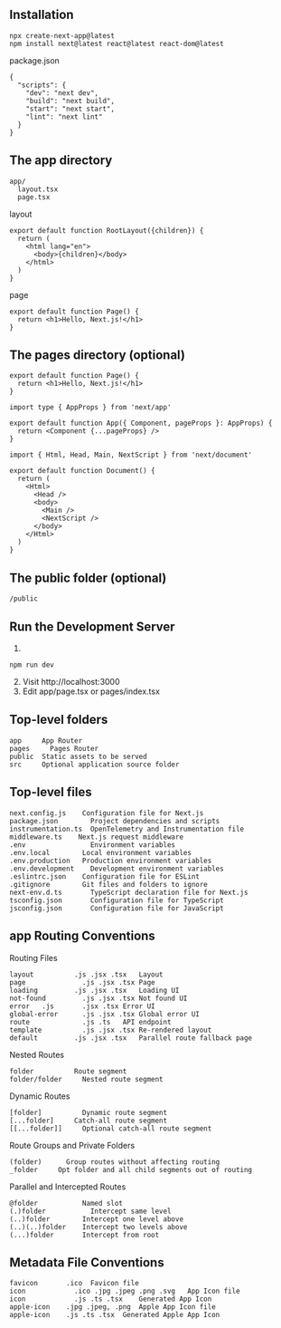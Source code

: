 ## Installation

```
npx create-next-app@latest
npm install next@latest react@latest react-dom@latest
```

package.json

```
{
  "scripts": {
    "dev": "next dev",
    "build": "next build",
    "start": "next start",
    "lint": "next lint"
  }
}
```

## The app directory

```
app/
  layout.tsx
  page.tsx
```

layout

```
export default function RootLayout({children}) {
  return (
    <html lang="en">
      <body>{children}</body>
    </html>
  )
}
```

page

```
export default function Page() {
  return <h1>Hello, Next.js!</h1>
}
```

## The pages directory (optional)

```
export default function Page() {
  return <h1>Hello, Next.js!</h1>
}
```

```
import type { AppProps } from 'next/app'

export default function App({ Component, pageProps }: AppProps) {
  return <Component {...pageProps} />
}
```

```
import { Html, Head, Main, NextScript } from 'next/document'

export default function Document() {
  return (
    <Html>
      <Head />
      <body>
        <Main />
        <NextScript />
      </body>
    </Html>
  )
}
```

## The public folder (optional)

```
/public
```

## Run the Development Server

1.

```
npm run dev
```

2. Visit http://localhost:3000
3. Edit app/page.tsx or pages/index.tsx

## Top-level folders

```
app	    App Router
pages	  Pages Router
public	Static assets to be served
src	    Optional application source folder
```

## Top-level files

```
next.config.js	  Configuration file for Next.js
package.json	    Project dependencies and scripts
instrumentation.ts	OpenTelemetry and Instrumentation file middleware.ts	Next.js request middleware
.env	            Environment variables
.env.local	      Local environment variables
.env.production	  Production environment variables
.env.development	Development environment variables
.eslintrc.json	  Configuration file for ESLint
.gitignore	      Git files and folders to ignore
next-env.d.ts	    TypeScript declaration file for Next.js
tsconfig.json	    Configuration file for TypeScript
jsconfig.json	    Configuration file for JavaScript
```

## app Routing Conventions

Routing Files

```
layout	        .js .jsx .tsx	Layout
page	          .js .jsx .tsx	Page
loading	        .js .jsx .tsx	Loading UI
not-found	      .js .jsx .tsx	Not found UI
error	.js       .jsx .tsx	Error UI
global-error	  .js .jsx .tsx	Global error UI
route	          .js .ts	API endpoint
template	      .js .jsx .tsx	Re-rendered layout
default	        .js .jsx .tsx	Parallel route fallback page
```

Nested Routes

```
folder	        Route segment
folder/folder	  Nested route segment
```

Dynamic Routes

```
[folder]	      Dynamic route segment
[...folder]	    Catch-all route segment
[[...folder]]	  Optional catch-all route segment
```

Route Groups and Private Folders

```
(folder)	  Group routes without affecting routing
_folder	    Opt folder and all child segments out of routing
```

Parallel and Intercepted Routes

```
@folder	          Named slot
(.)folder	        Intercept same level
(..)folder	      Intercept one level above
(..)(..)folder	  Intercept two levels above
(...)folder	      Intercept from root
```

## Metadata File Conventions
```
favicon	      .ico	Favicon file
icon	        .ico .jpg .jpeg .png .svg	App Icon file
icon	        .js .ts .tsx	Generated App Icon
apple-icon	  .jpg .jpeg, .png	Apple App Icon file
apple-icon	  .js .ts .tsx	Generated Apple App Icon
```




